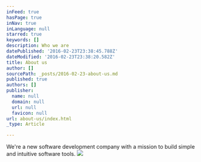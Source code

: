 ```yaml
---
inFeed: true
hasPage: true
inNav: true
inLanguage: null
starred: true
keywords: []
description: Who we are
datePublished: '2016-02-23T23:38:45.788Z'
dateModified: '2016-02-23T23:38:20.582Z'
title: About us
author: []
sourcePath: _posts/2016-02-23-about-us.md
published: true
authors: []
publisher:
  name: null
  domain: null
  url: null
  favicon: null
url: about-us/index.html
_type: Article

---
```

We're  a new software development company with a mission to build simple and intuitive software tools.
![](https://the-grid-user-content.s3-us-west-2.amazonaws.com/194c55cd-c410-4c59-93f2-61bfb0ba4d7b.png)